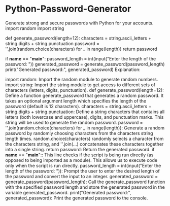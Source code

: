 # Python-Password-Generator
 Generate strong and secure passwords with Python for your accounts.
import random
import string

def generate_password(length=12):
    characters = string.ascii_letters + string.digits + string.punctuation
    password = ''.join(random.choice(characters) for _ in range(length))
    return password

if __name__ == "__main__":
    password_length = int(input("Enter the length of the password: "))
    generated_password = generate_password(password_length)
    print("Generated password:", generated_password)
Explanation:

import random: Import the random module to generate random numbers.
import string: Import the string module to get access to different sets of characters (letters, digits, punctuation).
def generate_password(length=12): Define a function generate_password that generates a random password. It takes an optional argument length which specifies the length of the password (default is 12 characters).
characters = string.ascii_letters + string.digits + string.punctuation: Define a string characters that contains all letters (both lowercase and uppercase), digits, and punctuation marks. This string will be used to generate the random password.
password = ''.join(random.choice(characters) for _ in range(length)): Generate a random password by randomly choosing characters from the characters string length times. random.choice(characters) randomly selects a character from the characters string, and ''.join(...) concatenates these characters together into a single string.
return password: Return the generated password.
if __name__ == "__main__":: This line checks if the script is being run directly (as opposed to being imported as a module). This allows us to execute code only when the script is run directly.
password_length = int(input("Enter the length of the password: ")): Prompt the user to enter the desired length of the password and convert the input to an integer.
generated_password = generate_password(password_length): Call the generate_password function with the specified password length and store the generated password in the variable generated_password.
print("Generated password:", generated_password): Print the generated password to the console.
